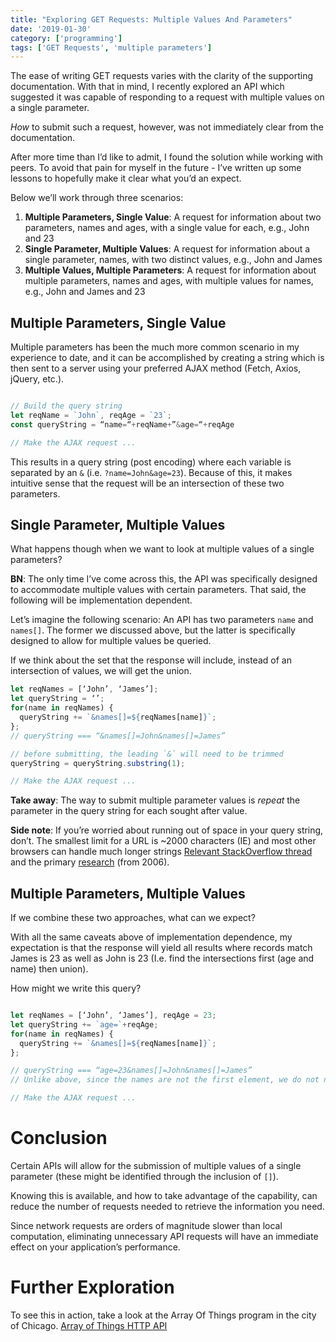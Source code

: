 ```yaml
---
title: "Exploring GET Requests: Multiple Values And Parameters"
date: '2019-01-30'
category: ['programming']
tags: ['GET Requests', 'multiple parameters']
---
```


The ease of writing GET requests varies with the clarity of the supporting documentation. With that in mind, I recently explored an API which suggested it was capable of responding to a request with multiple values on a single parameter.

_How_ to submit such a request, however, was not immediately clear from the documentation.

After more time than I’d like to admit, I found the solution while working with peers. To avoid that pain for myself in the future - I’ve written up some lessons to hopefully make it clear what you’d an expect.

Below we’ll work through three scenarios:
1. **Multiple Parameters, Single Value**: A request for information about two parameters, names and ages, with a single value for each, e.g., John and 23
2. **Single Parameter, Multiple Values**: A request for information about a single parameter, names, with two distinct values, e.g., John and James
3. **Multiple Values, Multiple Parameters**: A request for information about multiple parameters, names and ages, with multiple values for names, e.g., John and James and 23

## Multiple Parameters, Single Value
Multiple parameters has been the much more common scenario in my experience to date, and it can be accomplished by creating a string which is then sent to a server using your preferred AJAX method (Fetch, Axios, jQuery, etc.).

```js

// Build the query string
let reqName = `John`, reqAge = `23`;
const queryString = “name=“+reqName+”&age=“+reqAge

// Make the AJAX request ...
```

This results in a query string (post encoding) where each variable is separated by an `&` (i.e. `?name=John&age=23`). Because of this, it makes intuitive sense that the request will be an intersection of these two parameters.

## Single Parameter, Multiple Values
What happens though when we want to look at multiple values of a single parameters?

**BN**: The only time I’ve come across this, the API was specifically designed to accommodate multiple values with certain parameters. That said, the following will be implementation dependent.

Let’s imagine the following scenario: An API has two parameters `name` and `names[]`. The former we discussed above, but the latter is specifically designed to allow for multiple values be queried.

If we think about the set that the response will include, instead of an intersection of values, we will get the union.

```js
let reqNames = [‘John’, ‘James’];
let queryString = ‘’;
for(name in reqNames) {
  queryString += `&names[]=${reqNames[name]}`;
};
// queryString === “&names[]=John&names[]=James”

// before submitting, the leading `&` will need to be trimmed
queryString = queryString.substring(1);

// Make the AJAX request ...
```

**Take away**: The way to submit multiple parameter values is _repeat_ the parameter in the query string for each sought after value.

**Side note**: If you’re worried about running out of space in your query string, don’t. The smallest limit for a URL is ~2000 characters (IE) and most other browsers can handle much longer strings [Relevant StackOverflow thread](https://stackoverflow.com/questions/417142/what-is-the-maximum-length-of-a-url-in-different-browsers) and the primary [research](https://www.boutell.com/newfaq/misc/urllength.html) (from 2006).

##  Multiple Parameters, Multiple Values
If we combine these two approaches, what can we expect?

With all the same caveats above of implementation dependence, my expectation is that the response will yield all results where records match James is 23 as well as John is 23 (I.e. find the intersections first (age and name) then union).

How might we write this query?

```js

let reqNames = [‘John’, ‘James’], reqAge = 23;
let queryString += `age=`+reqAge;
for(name in reqNames) {
  queryString += `&names[]=${reqNames[name]}`;
};

// queryString === “age=23&names[]=John&names[]=James”
// Unlike above, since the names are not the first element, we do not need to trim the leading `&`

// Make the AJAX request ...

```

# Conclusion
Certain APIs will allow for the submission of multiple values of a single parameter (these might be identified through the inclusion of `[]`).

Knowing this is available, and how to take advantage of the capability, can reduce the number of requests needed to retrieve the information you need.

Since network requests are orders of magnitude slower than local computation, eliminating unnecessary API requests will have an immediate effect on your application’s performance.

# Further Exploration
To see this in action, take a look at the Array Of Things program in the city of Chicago. [Array of Things HTTP API](https://arrayofthings.docs.apiary.io/#reference/0/observations-endpoint/list-the-observations)

